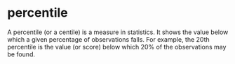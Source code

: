 # percentile
A percentile (or a centile) is a measure in statistics. It shows the value below which a given percentage of observations falls. For example, the 20th percentile is the value (or score) below which 20% of the observations may be found.
